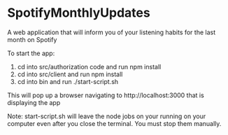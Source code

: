 # SpotifyMonthlyUpdates
A web application that will inform you of your listening habits for the last month on Spotify

To start the app:

1. cd into src/authorization code and run npm install
2. cd into src/client and run npm install
3. cd into bin and run ./start-script.sh

This will pop up a browser navigating to http://localhost:3000 that is displaying the app

Note: start-script.sh will leave the node jobs on your running on your computer even after you close the terminal. You must stop them manually.
